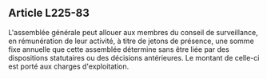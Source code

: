 Article L225-83
----
L'assemblée générale peut allouer aux membres du conseil de surveillance, en
rémunération de leur activité, à titre de jetons de présence, une somme fixe
annuelle que cette assemblée détermine sans être liée par des dispositions
statutaires ou des décisions antérieures. Le montant de celle-ci est porté aux
charges d'exploitation.
